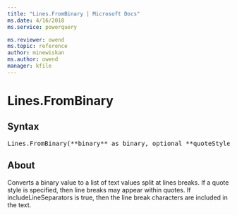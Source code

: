 ```yaml
---
title: "Lines.FromBinary | Microsoft Docs"
ms.date: 4/16/2018
ms.service: powerquery

ms.reviewer: owend
ms.topic: reference
author: minewiskan
ms.author: owend
manager: kfile
---
```

# Lines.FromBinary

## Syntax

<pre>
Lines.FromBinary(**binary** as binary, optional **quoteStyle** as nullable number, optional **includeLineSeparators** as nullable logical, optional **encoding** as nullable number) as list
</pre>

## About
Converts a binary value to a list of text values split at lines breaks. If a quote style is specified, then line breaks may appear within quotes. If includeLineSeparators is true, then the line break characters are included in the text.